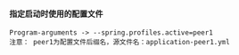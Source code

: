 #### 指定启动时使用的配置文件

    Program-arguments -> --spring.profiles.active=peer1
    注意： peer1为配置文件后缀名，源文件名：application-peer1.yml